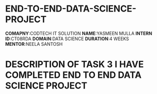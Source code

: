 # END-TO-END-DATA-SCIENCE-PROJECT
**COMAPNY**:CODTECH IT SOLUTION
**NAME**:YASMEEN MULLA
**INTERN ID**:CT08RDA
**DOMAIN**:DATA SCIENCE
**DURATION**:4 WEEKS
**MENTOR**:NEELA SANTOSH
# DESCRIPTION OF TASK 3 I HAVE COMPLETED END TO END DATA SCIENCE PROJECT
